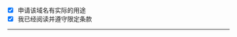 - [x] 申请该域名有实际的用途
- [x] 我已经阅读并遵守限定条款

---

<!-- 在下方简单描述域名的用途
 Introduce how to use the subdomain blow -->
